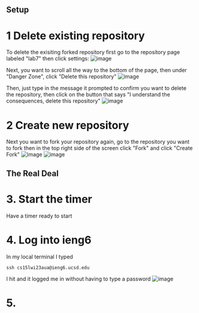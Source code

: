 ## Setup
# 1 Delete existing repository
To delete the exisiting forked repository first go to the repository page labeled "lab7" then click settings:
![image](https://user-images.githubusercontent.com/122576325/221054502-b2005fe0-af34-47a0-8537-072c066c9576.png)

Next, you want to scroll all the way to the bottom of the page, then under "Danger Zone", click "Delete this repository"
![image](https://user-images.githubusercontent.com/122576325/221054607-df95a823-9d13-428e-aa6a-ff3786a0e83b.png)

Then, just type in the message it prompted to confirm you want to delete the repository, then click 
on the button that says "I understand the consequences, delete this repository"
![image](https://user-images.githubusercontent.com/122576325/221055019-db492111-3b03-4990-89dc-44c9f5f22a51.png)


# 2 Create new repository
Next you want to fork your repository again, go to the repository you want to fork
then in the top right side of the screen click "Fork" and click "Create Fork"
![image](https://user-images.githubusercontent.com/122576325/221055211-2b5b248a-e810-4dbf-953c-5a28cc038824.png)
![image](https://user-images.githubusercontent.com/122576325/221055369-723492da-89c5-44eb-aa77-60b7f9767e82.png)

## The Real Deal

# 3. Start the timer
Have a timer ready to start

# 4. Log into ieng6
In my local terminal I typed
```
ssh cs15lwi23aua@ieng6.ucsd.edu
```
I hit <Enter> and it logged me in without having to type a password
  ![image](https://user-images.githubusercontent.com/122576325/221056459-8bd39638-ff27-4a3c-80e1-c1763e032b62.png)
  
# 5. 




